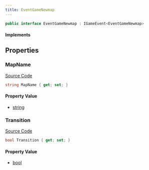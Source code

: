 ```yaml
---
title: EventGameNewmap
---
```


```csharp
public interface EventGameNewmap : IGameEvent<EventGameNewmap>
```

#### Implements

## Properties

### MapName

[Source Code](https://github.com/swiftly-solution/swiftlys2/blob/beta/managed/src/SwiftlyS2.Generated/GameEvents/Interfaces/EventGameNewmap.cs#L24)

```csharp
string MapName { get; set; }
```

#### Property Value

- [string](https://learn.microsoft.com/dotnet/api/system.string)

### Transition

[Source Code](https://github.com/swiftly-solution/swiftlys2/blob/beta/managed/src/SwiftlyS2.Generated/GameEvents/Interfaces/EventGameNewmap.cs#L31)

```csharp
bool Transition { get; set; }
```

#### Property Value

- [bool](https://learn.microsoft.com/dotnet/api/system.boolean)

